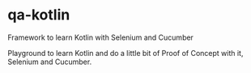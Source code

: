 # qa-kotlin
Framework to learn Kotlin with Selenium and Cucumber

Playground to learn Kotlin and do a little bit of Proof of Concept with it, Selenium and Cucumber. 
